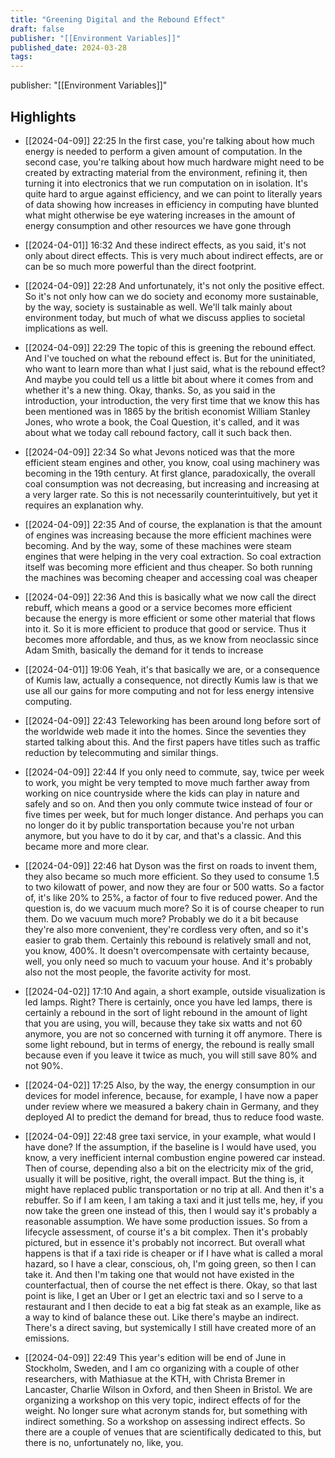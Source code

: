 ```yaml
---
title: "Greening Digital and the Rebound Effect"
draft: false
publisher: "[[Environment Variables]]"
published_date: 2024-03-28
tags:
---
```

publisher: "[[Environment Variables]]"


## Highlights
* [[2024-04-09]] 22:25  In the first case, you're talking about how much energy is needed to perform a given amount of computation. In the second case, you're talking about how much hardware might need to be created by extracting material from the environment, refining it, then turning it into electronics that we run computation on in isolation. It's quite hard to argue against efficiency, and we can point to literally years of data showing how increases in efficiency in computing have blunted what might otherwise be eye watering increases in the amount of energy consumption and other resources we have gone through

* [[2024-04-01]] 16:32  And these indirect effects, as you said, it's not only about direct effects. This is very much about indirect effects, are or can be so much more powerful than the direct footprint.

* [[2024-04-09]] 22:28  And unfortunately, it's not only the positive effect. So it's not only how can we do society and economy more sustainable, by the way, society is sustainable as well. We'll talk mainly about environment today, but much of what we discuss applies to societal implications as well.

* [[2024-04-09]] 22:29  The topic of this is greening the rebound effect. And I've touched on what the rebound effect is. But for the uninitiated, who want to learn more than what I just said, what is the rebound effect? And maybe you could tell us a little bit about where it comes from and whether it's a new thing. Okay, thanks. So, as you said in the introduction, your introduction, the very first time that we know this has been mentioned was in 1865 by the british economist William Stanley Jones, who wrote a book, the Coal Question, it's called, and it was about what we today call rebound factory, call it such back then.

* [[2024-04-09]] 22:34  So what Jevons noticed was that the more efficient steam engines and other, you know, coal using machinery was becoming in the 19th century. At first glance, paradoxically, the overall coal consumption was not decreasing, but increasing and increasing at a very larger rate. So this is not necessarily counterintuitively, but yet it requires an explanation why.

* [[2024-04-09]] 22:35  And of course, the explanation is that the amount of engines was increasing because the more efficient machines were becoming. And by the way, some of these machines were steam engines that were helping in the very coal extraction. So coal extraction itself was becoming more efficient and thus cheaper. So both running the machines was becoming cheaper and accessing coal was cheaper

* [[2024-04-09]] 22:36  And this is basically what we now call the direct rebuff, which means a good or a service becomes more efficient because the energy is more efficient or some other material that flows into it. So it is more efficient to produce that good or service. Thus it becomes more affordable, and thus, as we know from neoclassic since Adam Smith, basically the demand for it tends to increase

* [[2024-04-01]] 19:06  Yeah, it's that basically we are, or a consequence of Kumis law, actually a consequence, not directly Kumis law is that we use all our gains for more computing and not for less energy intensive computing.

* [[2024-04-09]] 22:43  Teleworking has been around long before sort of the worldwide web made it into the homes. Since the seventies they started talking about this. And the first papers have titles such as traffic reduction by telecommuting and similar things.

* [[2024-04-09]] 22:44  If you only need to commute, say, twice per week to work, you might be very tempted to move much farther away from working on nice countryside where the kids can play in nature and safely and so on. And then you only commute twice instead of four or five times per week, but for much longer distance. And perhaps you can no longer do it by public transportation because you're not urban anymore, but you have to do it by car, and that's a classic. And this became more and more clear.

* [[2024-04-09]] 22:46  hat Dyson was the first on roads to invent them, they also became so much more efficient. So they used to consume 1.5 to two kilowatt of power, and now they are four or 500 watts. So a factor of, it's like 20% to 25%, a factor of four to five reduced power. And the question is, do we vacuum much more? So it is of course cheaper to run them. Do we vacuum much more? Probably we do it a bit because they're also more convenient, they're cordless very often, and so it's easier to grab them. Certainly this rebound is relatively small and not, you know, 400%. It doesn't overcompensate with certainty because, well, you only need so much to vacuum your house. And it's probably also not the most people, the favorite activity for most.

* [[2024-04-02]] 17:10  And again, a short example, outside visualization is led lamps. Right? There is certainly, once you have led lamps, there is certainly a rebound in the sort of light rebound in the amount of light that you are using, you will, because they take six watts and not 60 anymore, you are not so concerned with turning it off anymore. There is some light rebound, but in terms of energy, the rebound is really small because even if you leave it twice as much, you will still save 80% and not 90%.

* [[2024-04-02]] 17:25  Also, by the way, the energy consumption in our devices for model inference, because, for example, I have now a paper under review where we measured a bakery chain in Germany, and they deployed AI to predict the demand for bread, thus to reduce food waste.

* [[2024-04-09]] 22:48  gree taxi service, in your example, what would I have done? If the assumption, if the baseline is I would have used, you know, a very inefficient internal combustion engine powered car instead. Then of course, depending also a bit on the electricity mix of the grid, usually it will be positive, right, the overall impact. But the thing is, it might have replaced public transportation or no trip at all. And then it's a rebuffer. So if I am keen, I am taking a taxi and it just tells me, hey, if you now take the green one instead of this, then I would say it's probably a reasonable assumption. We have some production issues. So from a lifecycle assessment, of course it's a bit complex. Then it's probably pictured, but in essence it's probably not incorrect. But overall what happens is that if a taxi ride is cheaper or if I have what is called a moral hazard, so I have a clear, conscious, oh, I'm going green, so then I can take it. And then I'm taking one that would not have existed in the counterfactual, then of course the net effect is there. Okay, so that last point is like, I get an Uber or I get an electric taxi and so I serve to a restaurant and I then decide to eat a big fat steak as an example, like as a way to kind of balance these out. Like there's maybe an indirect. There's a direct saving, but systemically I still have created more of an emissions.

* [[2024-04-09]] 22:49  This year's edition will be end of June in Stockholm, Sweden, and I am co organizing with a couple of other researchers, with Mathiasue at the KTH, with Christa Bremer in Lancaster, Charlie Wilson in Oxford, and then Sheen in Bristol. We are organizing a workshop on this very topic, indirect effects of for the weight. No longer sure what acronym stands for, but something with indirect something. So a workshop on assessing indirect effects. So there are a couple of venues that are scientifically dedicated to this, but there is no, unfortunately no, like, you.

